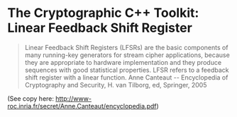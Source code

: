 The Cryptographic C++ Toolkit: Linear Feedback Shift Register
=============================================================

> Linear Feedback Shift Registers (LFSRs) are the basic components of many
running-key generators for stream cipher applications, because they are
appropriate to hardware implementation and they produce sequences with good
statistical properties. LFSR refers to a feedback shift register with a linear
function.
Anne Canteaut  -- Encyclopedia of Cryptography and Security, H. van Tilborg,
ed, Springer, 2005

(See copy here: http://www-roc.inria.fr/secret/Anne.Canteaut/encyclopedia.pdf)


